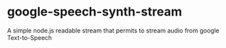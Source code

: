 # google-speech-synth-stream
A simple node.js readable stream that permits to stream audio from google Text-to-Speech
